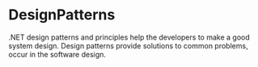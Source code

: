 # DesignPatterns
.NET design patterns and principles help the developers to make a good system design. Design patterns provide solutions to common problems, occur in the software design.
